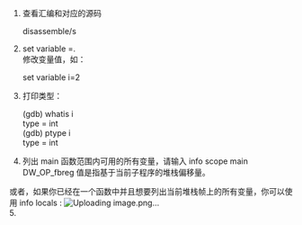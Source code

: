 1. 查看汇编和对应的源码  
    
    disassemble/s   
2. set variable <variable-name>=<new-value>.  
修改变量值，如： 
    
    set variable i=2  
3. 打印类型：    
  
    (gdb) whatis i  
    type = int  
    (gdb) ptype i   
    type = int  
4. 列出 main 函数范围内可用的所有变量，请输入 info scope main  
    DW_OP_fbreg 值是指基于当前子程序的堆栈偏移量。

或者，如果你已经在一个函数中并且想要列出当前堆栈帧上的所有变量，你可以使用 info locals :
  ![Uploading image.png…]()  
5. 
